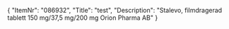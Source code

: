 {
  "ItemNr": "086932",
  "Title": "test",
  "Description": "Stalevo, filmdragerad tablett 150 mg/37,5 mg/200 mg Orion Pharma AB"
}